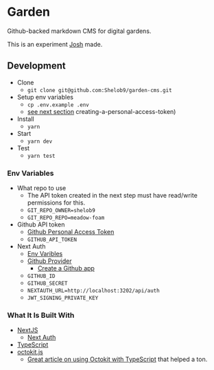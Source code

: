 # Garden

Github-backed markdown CMS for digital gardens.

This is an experiment [Josh](https://joshpress.net) made. 

## Development

- Clone
  - `git clone git@github.com:Shelob9/garden-cms.git`
- Setup env variables
  - `cp .env.example .env`
  - [see next section](#env-variables)
creating-a-personal-access-token)
- Install
  - `yarn`
- Start
  - `yarn dev`
- Test
  - `yarn test`

### Env Variables  

- What repo to use
  - The API token created in the next step must have read/write permissions for this.
  - `GIT_REPO_OWNER=shelob9`
  - `GIT_REPO_REPO=meadow-foam`
- Github API token
  - [Github Personal Access Token](https://docs.github.com/en/free-pro-team@latest/github/authenticating-to-github/)
  - `GITHUB_API_TOKEN`
- Next Auth
  - [Env Varibles](https://next-auth.js.org/configuration/options#environment-variables)
  - [Github Provider](https://next-auth.js.org/providers/google)
    - [Create a Github app](https://docs.github.com/en/free-pro-team@latest/developers/apps/creating-a-github-app)
  - `GITHUB_ID`
  - `GITHUB_SECRET`
  - `NEXTAUTH_URL=http://localhost:3202/api/auth`
  - `JWT_SIGNING_PRIVATE_KEY`

### What It Is Built With

- [NextJS](https://nextjs.org/)
  - [Next Auth](https://next-auth.js.org/)
- [TypeScript](https://www.typescriptlang.org/)
- [octokit.js](https://octokit.github.io/rest.js/v18)
  - [Great article on using Octokit with TypeScript](https://dev.to/lucis/how-to-push-files-programatically-to-a-repository-using-octokit-with-typescript-1nj0) that helped a ton.
